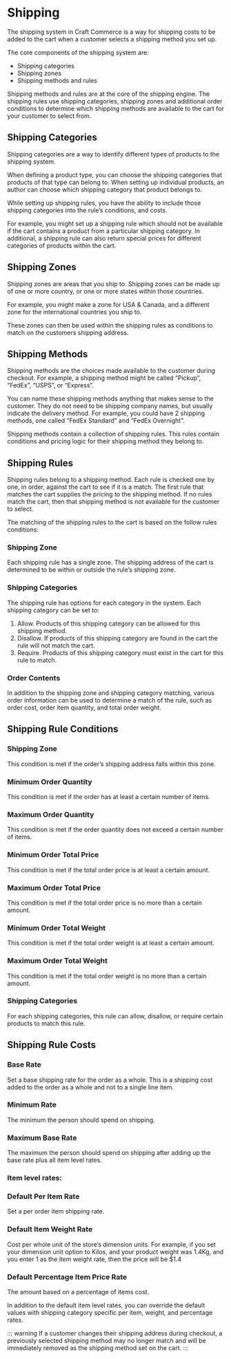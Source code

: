 # Shipping

The shipping system in Craft Commerce is a way for shipping costs to be added to the cart when a customer selects a shipping method you set up.

The core components of the shipping system are:

- Shipping categories
- Shipping zones
- Shipping methods and rules

Shipping methods and rules are at the core of the shipping engine. The shipping rules use shipping categories, shipping zones and additional order conditions to determine which shipping methods are available to the cart for your customer to select from.

## Shipping Categories

Shipping categories are a way to identify different types of products to the shipping system.

When defining a product type, you can choose the shipping categories that products of that type can belong to. When setting up individual products, an author can choose which shipping category that product belongs to.

While setting up shipping rules, you have the ability to include those shipping categories into the rule’s conditions, and costs.

For example, you might set up a shipping rule which should not be available if the cart contains a product from a particular shipping category. In additional, a shipping rule can also return special prices for different categories of products within the cart.

## Shipping Zones

Shipping zones are areas that you ship to. Shipping zones can be made up of one or more country, or one or more states within those countries.

For example, you might make a zone for USA & Canada, and a different zone for the international countries you ship to.

These zones can then be used within the shipping rules as conditions to match on the customers shipping address.

## Shipping Methods

Shipping methods are the choices made available to the customer during checkout. For example, a shipping method might be called “Pickup”, “FedEx”, “USPS”, or “Express”.

You can name these shipping methods anything that makes sense to the customer. They do not need to be shipping company names, but usually indicate the delivery method. For example, you could have 2 shipping methods, one called “FedEx Standard” and “FedEx Overnight”.

Shipping methods contain a collection of shipping rules. This rules contain conditions and pricing logic for their shipping method they belong to.

## Shipping Rules

Shipping rules belong to a shipping method. Each rule is checked one by one, in order, against the cart to see if it is a match. The first rule that matches the cart supplies the pricing to the shipping method. If no rules match the cart, then that shipping method is not available for the customer to select.

The matching of the shipping rules to the cart is based on the follow rules conditions:

### Shipping Zone

Each shipping rule has a single zone. The shipping address of the cart is determined to be within or outside the rule’s shipping zone.

### Shipping Categories

The shipping rule has options for each category in the system. Each shipping category can be set to:

1. Allow. Products of this shipping category can be allowed for this shipping method.
2. Disallow. If products of this shipping category are found in the cart the rule will not match the cart.
3. Require. Products of this shipping category must exist in the cart for this rule to match.

### Order Contents

In addition to the shipping zone and shipping category matching, various order information can be used to determine a match of the rule, such as order cost, order item quantity, and total order weight.

## Shipping Rule Conditions

### Shipping Zone

This condition is met if the order’s shipping address falls within this zone.

### Minimum Order Quantity

This condition is met if the order has at least a certain number of items.

### Maximum Order Quantity

This condition is met if the order quantity does not exceed a certain number of items.

### Minimum Order Total Price

This condition is met if the total order price is at least a certain amount.

### Maximum Order Total Price

This condition is met if the total order price is no more than a certain amount.

### Minimum Order Total Weight

This condition is met if the total order weight is at least a certain amount.

### Maximum Order Total Weight

This condition is met if the total order weight is no more than a certain amount.

### Shipping Categories

For each shipping categories, this rule can allow, disallow, or require certain products to match this rule.

## Shipping Rule Costs

### Base Rate

Set a base shipping rate for the order as a whole. This is a shipping cost added to the order as a whole and not to a single line item.

### Minimum Rate

The minimum the person should spend on shipping.

### Maximum Base Rate

The maximum the person should spend on shipping after adding up the base rate plus all item level rates.

### Item level rates:

### Default Per Item Rate

Set a per order item shipping rate.

### Default Item Weight Rate

Cost per whole unit of the store’s dimension units. For example, if you set your dimension unit option to Kilos, and your product weight was 1.4Kg, and you enter 1 as the item weight rate, then the price will be $1.4

### Default Percentage Item Price Rate

The amount based on a percentage of items cost.

In addition to the default item level rates, you can override the default values with shipping category specific per item, weight, and percentage rates.

::: warning
If a customer changes their shipping address during checkout, a previously selected shipping method may no longer match and will be immediately removed as the shipping method set on the cart.
:::
